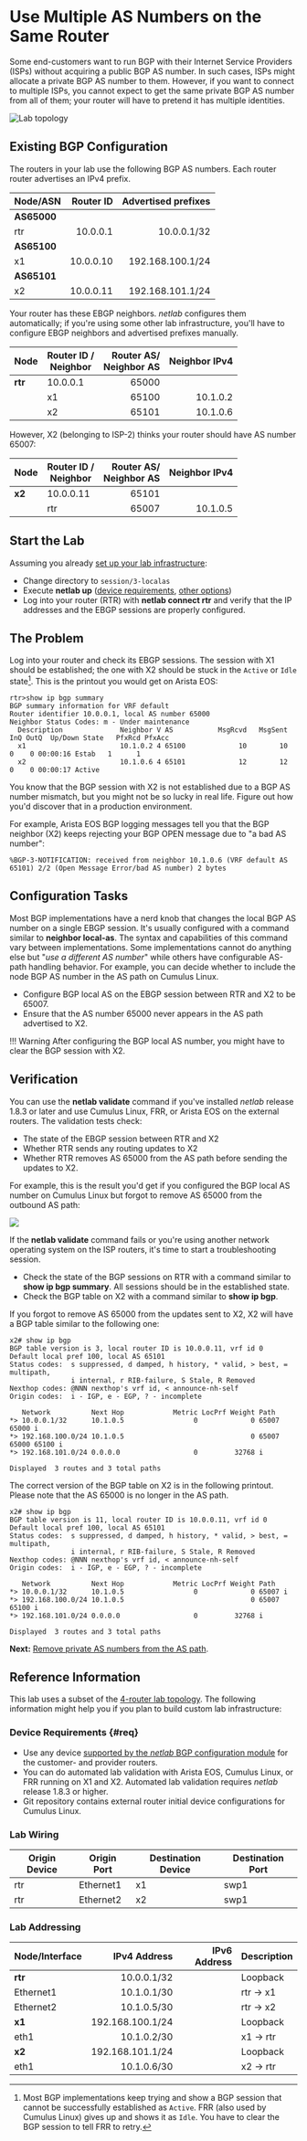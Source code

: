# Use Multiple AS Numbers on the Same Router

Some end-customers want to run BGP with their Internet Service Providers (ISPs) without acquiring a public BGP AS number. In such cases, ISPs might allocate a private BGP AS number to them. However, if you want to connect to multiple ISPs, you cannot expect to get the same private BGP AS number from all of them; your router will have to pretend it has multiple identities.

![Lab topology](topology-localas.png)

## Existing BGP Configuration

The routers in your lab use the following BGP AS numbers. Each router router advertises an IPv4 prefix.

| Node/ASN | Router ID | Advertised prefixes |
|----------|----------:|--------------------:|
| **AS65000** ||
| rtr | 10.0.0.1 | 10.0.0.1/32 |
| **AS65100** ||
| x1 | 10.0.0.10 | 192.168.100.1/24 |
| **AS65101** ||
| x2 | 10.0.0.11 | 192.168.101.1/24 |

Your router has these EBGP neighbors.  _netlab_ configures them automatically; if you're using some other lab infrastructure, you'll have to configure EBGP neighbors and advertised prefixes manually.

| Node | Router ID /<br />Neighbor | Router AS/<br />Neighbor AS | Neighbor IPv4 |
|------|---------------------------|----------------------------:|--------------:|
| **rtr** | 10.0.0.1 | 65000 |
| | x1 | 65100 | 10.1.0.2 |
| | x2 | 65101 | 10.1.0.6 |

However, X2 (belonging to ISP-2) thinks your router should have AS number 65007:

| Node | Router ID /<br />Neighbor | Router AS/<br />Neighbor AS | Neighbor IPv4 |
|------|---------------------------|----------------------------:|--------------:|
| **x2** | 10.0.0.11 | 65101 |
| | rtr | 65007 | 10.1.0.5 |

## Start the Lab

Assuming you already [set up your lab infrastructure](../1-setup.md):

* Change directory to `session/3-localas`
* Execute **netlab up** ([device requirements](#req), [other options](../external/index.md))
* Log into your router (RTR) with **netlab connect rtr** and verify that the IP addresses and the EBGP sessions are properly configured.

## The Problem

Log into your router and check its EBGP sessions. The session with X1 should be established; the one with X2 should be stuck in the `Active` or `Idle` state[^IS]. This is the printout you would get on Arista EOS:

```
rtr>show ip bgp summary
BGP summary information for VRF default
Router identifier 10.0.0.1, local AS number 65000
Neighbor Status Codes: m - Under maintenance
  Description              Neighbor V AS           MsgRcvd   MsgSent  InQ OutQ  Up/Down State   PfxRcd PfxAcc
  x1                       10.1.0.2 4 65100             10        10    0    0 00:00:16 Estab   1      1
  x2                       10.1.0.6 4 65101             12        12    0    0 00:00:17 Active 
```

[^IS]: Most BGP implementations keep trying and show a BGP session that cannot be successfully established as `Active`. FRR (also used by Cumulus Linux) gives up and shows it as `Idle`. You have to clear the BGP session to tell FRR to retry.

You know that the BGP session with X2 is not established due to a BGP AS number mismatch, but you might not be so lucky in real life. Figure out how you'd discover that in a production environment.

For example, Arista EOS BGP logging messages tell you that the BGP neighbor (X2) keeps rejecting your BGP OPEN message due to "a bad AS number":

```
%BGP-3-NOTIFICATION: received from neighbor 10.1.0.6 (VRF default AS 65101) 2/2 (Open Message Error/bad AS number) 2 bytes
```

## Configuration Tasks

Most BGP implementations have a nerd knob that changes the local BGP AS number on a single EBGP session. It's usually configured with a command similar to **neighbor local-as**. The syntax and capabilities of this command vary between implementations. Some implementations cannot do anything else but "_use a different AS number_" while others have configurable AS-path handling behavior.  For example, you can decide whether to include the node BGP AS number in the AS path on Cumulus Linux.

* Configure BGP local AS on the EBGP session between RTR and X2 to be 65007.
* Ensure that the AS number 65000 never appears in the AS path advertised to X2.

!!! Warning
    After configuring the BGP local AS number, you might have to clear the BGP session with X2.

## Verification

You can use the **netlab validate** command if you've installed *netlab* release 1.8.3 or later and use Cumulus Linux, FRR, or Arista EOS on the external routers. The validation tests check:

* The state of the EBGP session between RTR and X2
* Whether RTR sends any routing updates to X2
* Whether RTR removes AS 65000 from the AS path before sending the updates to X2.

For example, this is the result you'd get if you configured the BGP local AS number on Cumulus Linux but forgot to remove AS 65000 from the outbound AS path:

![](session-localas-validate.png)

If the **netlab validate** command fails or you're using another network operating system on the ISP routers, it's time to start a troubleshooting session.

* Check the state of the BGP sessions on RTR with a command similar to **show ip bgp summary**. All sessions should be in the established state.
* Check the BGP table on X2 with a command similar to **show ip bgp**.

If you forgot to remove AS 65000 from the updates sent to X2, X2 will have a BGP table similar to the following one:

```
x2# show ip bgp
BGP table version is 3, local router ID is 10.0.0.11, vrf id 0
Default local pref 100, local AS 65101
Status codes:  s suppressed, d damped, h history, * valid, > best, = multipath,
               i internal, r RIB-failure, S Stale, R Removed
Nexthop codes: @NNN nexthop's vrf id, < announce-nh-self
Origin codes:  i - IGP, e - EGP, ? - incomplete

   Network          Next Hop            Metric LocPrf Weight Path
*> 10.0.0.1/32      10.1.0.5                 0             0 65007 65000 i
*> 192.168.100.0/24 10.1.0.5                               0 65007 65000 65100 i
*> 192.168.101.0/24 0.0.0.0                  0         32768 i

Displayed  3 routes and 3 total paths
```

The correct version of the BGP table on X2 is in the following printout. Please note that the AS 65000 is no longer in the AS path.

```
x2# show ip bgp
BGP table version is 11, local router ID is 10.0.0.11, vrf id 0
Default local pref 100, local AS 65101
Status codes:  s suppressed, d damped, h history, * valid, > best, = multipath,
               i internal, r RIB-failure, S Stale, R Removed
Nexthop codes: @NNN nexthop's vrf id, < announce-nh-self
Origin codes:  i - IGP, e - EGP, ? - incomplete

   Network          Next Hop            Metric LocPrf Weight Path
*> 10.0.0.1/32      10.1.0.5                 0             0 65007 i
*> 192.168.100.0/24 10.1.0.5                               0 65007 65100 i
*> 192.168.101.0/24 0.0.0.0                  0         32768 i

Displayed  3 routes and 3 total paths
```

**Next:** [Remove private AS numbers from the AS path](4-removeprivate.md).

## Reference Information

This lab uses a subset of the [4-router lab topology](../external/4-router.md). The following information might help you if you plan to build custom lab infrastructure:

### Device Requirements {#req}

* Use any device [supported by the _netlab_ BGP configuration module](https://netlab.tools/platforms/#platform-routing-support) for the customer- and provider routers.
* You can do automated lab validation with Arista EOS, Cumulus Linux, or FRR running on X1 and X2. Automated lab validation requires _netlab_ release 1.8.3 or higher.
* Git repository contains external router initial device configurations for Cumulus Linux.

### Lab Wiring

| Origin Device | Origin Port | Destination Device | Destination Port |
|---------------|-------------|--------------------|------------------|
| rtr | Ethernet1 | x1 | swp1 |
| rtr | Ethernet2 | x2 | swp1 |

### Lab Addressing

| Node/Interface | IPv4 Address | IPv6 Address | Description |
|----------------|-------------:|-------------:|-------------|
| **rtr** |  10.0.0.1/32 |  | Loopback |
| Ethernet1 | 10.1.0.1/30 |  | rtr -> x1 |
| Ethernet2 | 10.1.0.5/30 |  | rtr -> x2 |
| **x1** |  192.168.100.1/24 |  | Loopback |
| eth1 | 10.1.0.2/30 |  | x1 -> rtr |
| **x2** |  192.168.101.1/24 |  | Loopback |
| eth1 | 10.1.0.6/30 |  | x2 -> rtr |
